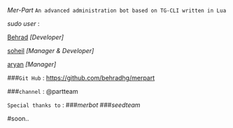 
  *Mer-Part*
  `An advanced administration bot based on TG-CLI written in Lua`
  
  
  _sudo user_ : 
  
  [Behrad](https://telegram.me/M_O_T_A_F_E_G_H_I_N) _[Developer]_ 
  
  [soheil](https://telegram.me/soheilDkta) _[Manager & Developer]_
  
  [aryan](https://telegram.me/PowerShield_SUDO) _[Manager]_
  
  ###`Git Hub` : https://github.com/behradhg/merpart
  
  ###`channel` : @partteam
  
  `Special thanks to` : 
  ###*merbot*
  ###*seedteam*
  
  #soon..
